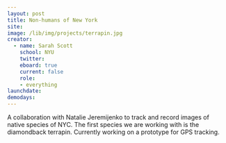 ```yaml
---
layout: post
title: Non-humans of New York
site: 
image: /lib/img/projects/terrapin.jpg
creator:
  - name: Sarah Scott
    school: NYU
    twitter: 
    eboard: true
    current: false
    role:
    - everything
launchdate:
demodays:
---
```

A collaboration with Natalie Jeremijenko to track and record images of native species of NYC. The first species we are working with is the diamondback terrapin. Currently working on a prototype for GPS tracking.